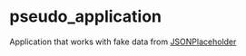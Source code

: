 # pseudo_application

Application that works with fake data from [JSONPlaceholder](https://jsonplaceholder.typicode.com/)

